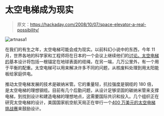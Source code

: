 # 太空电梯成为现实

> 原文：<https://hackaday.com/2008/10/07/space-elevator-a-real-possibility/>

![](img/904cc27e9f37ecb9dcfdf0b3fb5808c0.png "artnasa1")

在我们的有生之年，太空电梯可能会成为现实。以前科幻小说中的东西，今年 11 月，世界各地的科学家和工程师将在日本的一个会议上继续他们的[讨论。](http://www.spaceelevatorconference.org/)[太空电梯的](http://www.mahalo.com/Space_Elevator)基本设计将包括一根锚定在地球表面的缆绳，在另一端，几万公里外，有一个用于平衡的配重。太空电梯可以用来解决许多不同的问题，从核废料处理到用太阳能板给家庭供电。

推动太空电梯发展的技术是碳纳米管。它的重量轻，抗拉强度是钢缆的 180 倍，是太空电梯的理想钢缆。目前有几个后勤问题，从设计足够坚固的碳纳米管来支撑电梯，到找到设计和建造电梯的理想地点，这需要国际共识和投入。几个组织正在研究太空电梯的设计，美国国家航空航天局正在举行一个[400 万美元的太空电梯挑战赛](http://www.spaceward.org/elevator2010)来鼓励设计。